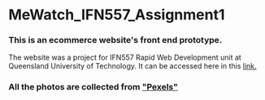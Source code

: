 # MeWatch_IFN557_Assignment1

### This is an ecommerce website's front end prototype.

The website was a project for IFN557 Rapid Web Development unit at Queensland University of Technology. It can be accessed here in this [link.](https://asifrezac.github.io/MeWatch_IFN557_Assignment1/)

### All the photos are collected from ["Pexels"](www.pexels.com)
